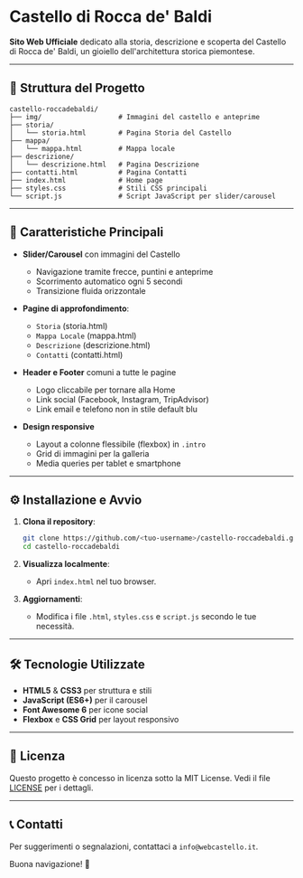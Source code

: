 # Castello di Rocca de' Baldi

**Sito Web Ufficiale** dedicato alla storia, descrizione e scoperta del Castello di Rocca de' Baldi, un gioiello dell'architettura storica piemontese.

---

## 📂 Struttura del Progetto

```text
castello-roccadebaldi/
├── img/                   # Immagini del castello e anteprime
├── storia/
│   └── storia.html        # Pagina Storia del Castello
├── mappa/
│   └── mappa.html         # Mappa locale
├── descrizione/
│   └── descrizione.html   # Pagina Descrizione
├── contatti.html          # Pagina Contatti
├── index.html             # Home page
├── styles.css             # Stili CSS principali
└── script.js              # Script JavaScript per slider/carousel
```

---

## 🚀 Caratteristiche Principali

* **Slider/Carousel** con immagini del Castello

  * Navigazione tramite frecce, puntini e anteprime
  * Scorrimento automatico ogni 5 secondi
  * Transizione fluida orizzontale

* **Pagine di approfondimento**:

  * `Storia` (storia.html)
  * `Mappa Locale` (mappa.html)
  * `Descrizione` (descrizione.html)
  * `Contatti` (contatti.html)

* **Header e Footer** comuni a tutte le pagine

  * Logo cliccabile per tornare alla Home
  * Link social (Facebook, Instagram, TripAdvisor)
  * Link email e telefono non in stile default blu

* **Design responsive**

  * Layout a colonne flessibile (flexbox) in `.intro`
  * Grid di immagini per la galleria
  * Media queries per tablet e smartphone

---

## ⚙️ Installazione e Avvio

1. **Clona il repository**:

   ```bash
   git clone https://github.com/<tuo-username>/castello-roccadebaldi.git
   cd castello-roccadebaldi
   ```

2. **Visualizza localmente**:

   * Apri `index.html` nel tuo browser.

3. **Aggiornamenti**:

   * Modifica i file `.html`, `styles.css` e `script.js` secondo le tue necessità.

---

## 🛠️ Tecnologie Utilizzate

* **HTML5** & **CSS3** per struttura e stili
* **JavaScript (ES6+)** per il carousel
* **Font Awesome 6** per icone social
* **Flexbox** e **CSS Grid** per layout responsivo

---

## 📄 Licenza

Questo progetto è concesso in licenza sotto la MIT License. Vedi il file [LICENSE](LICENSE) per i dettagli.

---

## 📞 Contatti

Per suggerimenti o segnalazioni, contattaci a `info@webcastello.it`.

Buona navigazione! 🎉
